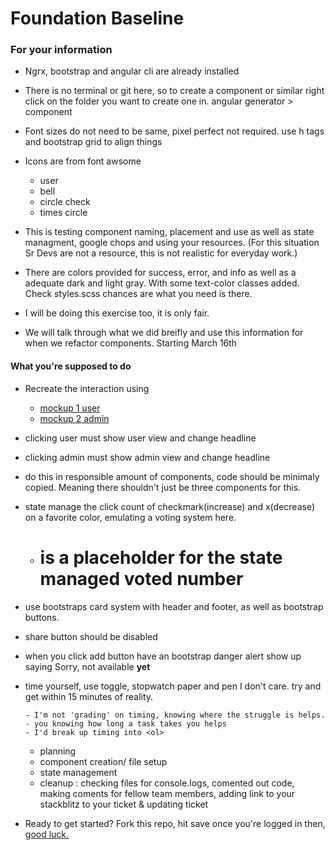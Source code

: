 # Foundation Baseline

### For your information

- Ngrx, bootstrap and angular cli are already installed
- There is no terminal or git here, so to create a component or similar right click on the folder you want to
  create one in.
  angular generator > component
- Font sizes do not need to be same, pixel perfect not required. use h tags
  and bootstrap grid to align things

- Icons are from font awsome

  - user
  - bell
  - circle check
  - times circle

- This is testing component naming, placement and use as well as state managment, google chops and using your
  resources. (For this situation Sr Devs are not a resource, this is not realistic for everyday work.)

- There are colors provided for success, error, and info as well as a adequate dark and light gray. With some
  text-color classes added. Check styles.scss chances are what you need is there.
- I will be doing this exercise too, it is only fair.
- We will talk through what we did breifly and use this information for when we refactor components. Starting
  March 16th

#### What you're supposed to do

- Recreate the interaction using

  - [mockup 1 user](https://github.com/kaseymccormick/angular-exercises/blob/main/foundation-baseline/admin-view.svg)
  - [mockup 2
    admin](https://github.com/kaseymccormick/angular-exercises/blob/main/foundation-baseline/user-view.svg)

- clicking user must show user view and change headline
- clicking admin must show admin view and change headline
- do this in responsible amount of components, code should be minimaly copied.
  Meaning there shouldn't just be three components for this.

- state manage the click count of checkmark(increase) and x(decrease) on a favorite color, emulating a voting
  system
  here.

  - # is a placeholder for the state managed voted number

- use bootstraps card system with header and footer, as well as bootstrap buttons.
- share button should be disabled
- when you click add button have an bootstrap danger alert show up saying Sorry, not available <b>yet</b>
- time yourself, use toggle, stopwatch paper and pen I don't care. try and get within 15 minutes of reality.

      - I'm not 'grading' on timing, knowing where the struggle is helps.
      - you knowing how long a task takes you helps
      - I'd break up timing into <ol>

  - planning
  - component creation/ file setup
  - state management
  - cleanup : checking files for console.logs, comented out code, making coments for fellow team members,
  adding link to your stackblitz to your ticket & updating ticket
  </ol>

- Ready to get started? Fork this repo, hit save once you're logged in then, [good luck.](https://media.giphy.com/media/kVaj8JXJcDsqs/giphy.gif)

